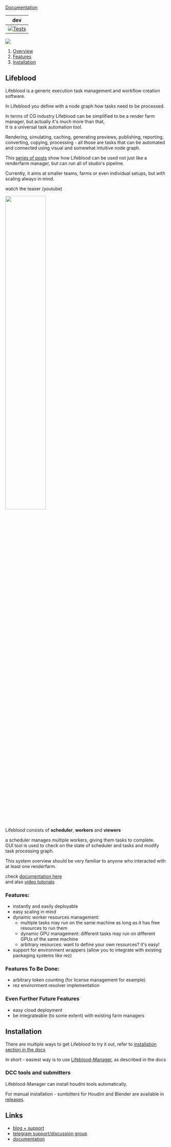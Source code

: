 [Documentation](https://pedohorse.github.io/lifeblood)

| dev                                                                                                                                                                         |
|-----------------------------------------------------------------------------------------------------------------------------------------------------------------------------|
| [![Tests](https://github.com/pedohorse/lifeblood/actions/workflows/tests.yml/badge.svg?branch=dev)](https://github.com/pedohorse/lifeblood/actions/workflows/python-app.yml)|

![](icon/lifeblood.svg)

1. [Overview](#lifeblood)
2. [Features](#features)
3. [Installation](#installation)

## Lifeblood
Lifeblood is a generic execution task management and workflow creation software.

In Lifeblood you define with a node graph how tasks need to be processed.

In terms of CG industry Lifeblood can be simplified to be a render farm manager, but actually it's much more than that,  
It is a universal task automation tool.

Rendering, simulating, caching, generating previews, publishing, reporting, converting, 
copying, processing - all those are tasks that can be automated and connected using visual and somewhat intuitive node graph.

This [series of posts](https://www.patreon.com/posts/different-4-82326359) show 
how Lifeblood can be used not just like a renderfarm manager, but can run all of studio's pipeline.

Currently, it aims at smaller teams, farms or even individual setups, but with scaling always in mind.

watch the teaser (youtube)

[<img src="https://img.youtube.com/vi/ZYDpVIwP4Og/maxresdefault.jpg" width="50%">](https://youtu.be/ZYDpVIwP4Og)

Lifeblood consists of **scheduler**, **workers** and **viewers**

a scheduler manages multiple workers, giving them tasks to complete.  
GUI tool is used to check on the state of scheduler and tasks and modify task
processing graph.

This system overview should be very familiar to anyone who interacted with at least one renderfarm.

check [documentation here](https://pedohorse.github.io/lifeblood)  
and also [video tutorials](https://pedohorse.github.io/lifeblood/tutorials.html)

### Features:
- instantly and easily deployable
- easy scaling in mind
- dynamic worker resources management:
  - multiple tasks may run on the same machine as long as it has free resources to run them
  - dynamic GPU management: different tasks may run on different GPUs of the same machine
  - arbitrary resources: want to define your own resources? it's easy!
- support for environment wrappers (allow you to integrate with existing packaging systems like rez)

### Features To Be Done:
- arbitrary token counting (for license management for example)
- rez environment resolver implementation
  
### Even Further Future Features
- easy cloud deployment
- be integrateable (to some extent) with existing farm managers

## Installation

There are multiple ways to get Lifeblood to try it out, refer to [installation section in the docs](https://pedohorse.github.io/lifeblood/installation.html#simplest-lifeblood-manager)

In short - easiest way is to use [Lifeblood-Manager](https://github.com/pedohorse/lifeblood-manager/releases), as described in the docs

### DCC tools and submitters

Lifeblood-Manager can install houdini tools automatically.

For manual installation - sumbitters for Houdini and Blender are available in [releases](https://github.com/pedohorse/lifeblood/releases).

## Links

- [blog + support](https://www.patreon.com/xapkohheh)
- [telegram support/discussion group](https://t.me/+v9klFGZcKVY2MjYy)
- [documentation](https://pedohorse.github.io/lifeblood)
